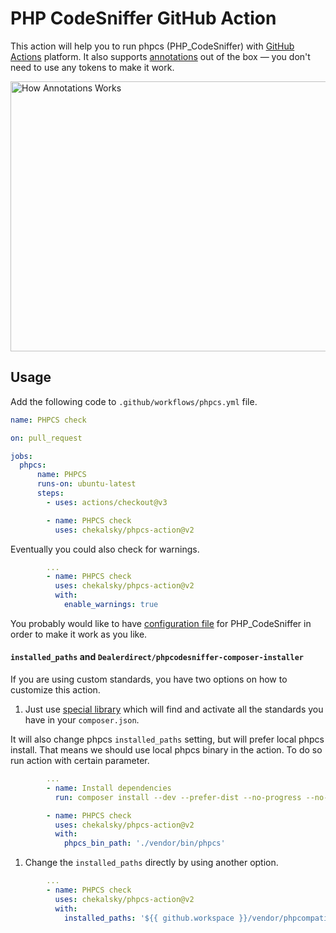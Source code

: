 # PHP CodeSniffer GitHub Action

This action will help you to run phpcs (PHP_CodeSniffer) with [GitHub Actions](https://github.com/features/actions) platform. It also supports [annotations](https://help.github.com/en/github/collaborating-with-issues-and-pull-requests/about-status-checks#checks) out of the box — you don't need to use any tokens to make it work. 

<img src="https://leonardo.osnova.io/491e4ce9-72d9-9417-29f7-9934ce7ec8ad/" alt="How Annotations Works" title="How Annotations Works" width="560" height="432" />

## Usage

Add the following code to `.github/workflows/phpcs.yml` file.

```yaml
name: PHPCS check

on: pull_request

jobs:
  phpcs:
      name: PHPCS
      runs-on: ubuntu-latest
      steps:
        - uses: actions/checkout@v3

        - name: PHPCS check
          uses: chekalsky/phpcs-action@v2
```

Eventually you could also check for warnings.

```yaml
        ...
        - name: PHPCS check
          uses: chekalsky/phpcs-action@v2
          with:
            enable_warnings: true
```

You probably would like to have [configuration file](https://github.com/squizlabs/PHP_CodeSniffer/wiki/Advanced-Usage#using-a-default-configuration-file) for PHP_CodeSniffer in order to make it work as you like.

#### `installed_paths` and `Dealerdirect/phpcodesniffer-composer-installer`
If you are using custom standards, you have two options on how to customize this action.

1. Just use [special library](https://github.com/Dealerdirect/phpcodesniffer-composer-installer) which will find and activate all the standards you have in your `composer.json`.

It will also change phpcs `installed_paths` setting, but will prefer local phpcs install. That means we should use local phpcs binary in the action. To do so run action with certain parameter.

```yaml
        ...
        - name: Install dependencies
          run: composer install --dev --prefer-dist --no-progress --no-suggest

        - name: PHPCS check
          uses: chekalsky/phpcs-action@v2
          with:
            phpcs_bin_path: './vendor/bin/phpcs'
```

1. Change the `installed_paths` directly by using another option.

```yaml
        ...
        - name: PHPCS check
          uses: chekalsky/phpcs-action@v2
          with:
            installed_paths: '${{ github.workspace }}/vendor/phpcompatibility/php-compatibility'
```